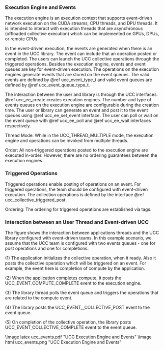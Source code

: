 ### Execution Engine and Events

The execution engine is an execution context that supports event-driven network
execution on the CUDA streams, CPU threads, and DPU threads. It is intended to
interact with execution threads that are asynchronous (offloaded collective
execution) which can be implemented on GPUs, DPUs, or remote CPUs.  

In the event-driven execution, the events are generated when there is an event
in the UCC library. The event can include that an operation posted or completed.
The users can launch the UCC collective operations through the triggered
operations. Besides the execution engine, events and event queues are key for
event-driven execution. The operations on the execution engines generate events
that are stored on the event queues. The valid events are defined by @ref
ucc\_event\_type\_t and valid event queues are defined by @ref
ucc\_event\_queue\_type\_t.

The interaction between the user and library is through the UCC interfaces. @ref
ucc\_ee\_create creates execution engines. The number and type of events queues
on the execution engine are configurable during the creation time. The user or
library can generate an event and post it to the event queues using @ref
ucc\_ee\_set\_event interface. The user can poll or wait on the event queue with
@ref ucc\_ee\_poll and @ref ucc\_ee\_wait interfaces respectively.

Thread Mode: While in the UCC\_THREAD\_MULTIPLE mode, the execution engine and
operations can be invoked from multiple threads. 

Order: All non-triggered operations posted to the execution engine are executed
in-order. However, there are no ordering guarantees between the execution
engines.

### Triggered Operations

Triggered operations enable posting of operations on an event. For triggered
operations, the team should be configured with event-driven execution. The
collection operations is defined by the interface @ref
ucc\_collective\_triggered\_post.

Ordering: The ordering for triggered operations are established via tags. 

### Interaction between an User Thread and Event-driven UCC

The figure shows the interaction between applications threads and the UCC
library configured with event-driven teams. In this example scenario, we assume that
the UCC team is configured with two events queues - one for post operations and
one for completions. 

(1) The application initializes the collective operation, when it ready. Also it
posts the collective operation which will be triggered on an event. For example,
the event here is completion of compute by the application.

(2) When the application completes compute, it posts the UCC\_EVENT\_COMPUTE\_COMPLETE event
to the execution engine. 

(3) The library thread polls the event queue and triggers the operations that
are related to the compute event.

(4)  The library posts the UCC\_EVENT\_\_COLLECTIVE\_POST event to the event queue.

(5) On completion of the collective operation, the library posts
UCC\_EVENT\_COLLECTIVE\_COMPLETE event to the event queue.

\image latex ucc\_events.pdf "UCC Execution Engine and Events"
\image html ucc\_events.png "UCC Execution Engine and Events"


